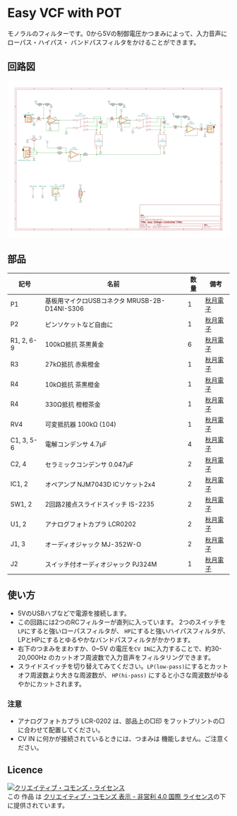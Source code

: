 # Easy VCF with POT
モノラルのフィルターです。0から5Vの制御電圧かつまみによって、入力音声にローパス・ハイパス・ バンドパスフィルタをかけることができます。

## 回路図
![回路図](https://github.com/Qux/schematics/raw/master/easyvcf_with_pot/easyvcf_with_pot.svg)

## 部品
|記号|名前|数量|備考|
|---|-----------|-------|-------|
|P1|基板用マイクロUSBコネクタ MRUSB-2B-D14NI-S306|1|[秋月電子](https://akizukidenshi.com/catalog/g/gC-10398/)|
|P2|ピンソケットなど自由に|1|[秋月電子](https://akizukidenshi.com/catalog/g/gC-10097/)|
|R1, 2, 6-9|100kΩ抵抗 茶黒黄金|6|[秋月電子](https://akizukidenshi.com/)|
|R3|27kΩ抵抗 赤紫橙金|1|[秋月電子](https://akizukidenshi.com/)|
|R4|10kΩ抵抗 茶黒橙金|1|[秋月電子](https://akizukidenshi.com/)|
|R4|330Ω抵抗 橙橙茶金|1|[秋月電子](https://akizukidenshi.com/)|
|RV4|可変抵抗器 100kΩ (104) |1|[秋月電子](https://akizukidenshi.com/)|
|C1, 3, 5-6|電解コンデンサ 4.7μF|4|[秋月電子](https://akizukidenshi.com/)|
|C2, 4|セラミックコンデンサ 0.047μF|2|[秋月電子](https://akizukidenshi.com/)|
|IC1, 2|オペアンプ NJM7043D ICソケット2x4|2|[秋月電子](https://akizukidenshi.com/)|
|SW1, 2|2回路2接点スライドスイッチ IS-2235|2|[秋月電子](https://akizukidenshi.com/)|
|U1, 2|アナログフォトカプラ LCR0202|2|[秋月電子](https://akizukidenshi.com/)|
|J1, 3|オーディオジャック MJ-352W-O|2|[秋月電子](https://akizukidenshi.com/)|
|J2|スイッチ付オーディオジャック PJ324M|1|[秋月電子](https://akizukidenshi.com/)|

## 使い方
- 5VのUSBハブなどで電源を接続します。
- この回路には2つのRCフィルターが直列に入っています。 2つのスイッチを`LP`にすると強いローパスフィルタが、 `HP`にすると強いハイパスフィルタが、LPとHPにするとゆるやかなバンドパスフィルタがかかります。
- 右下のつまみをまわすか、0~5V の電圧を`CV IN`に入力することで、約30-20,000Hz のカットオフ周波数で入力音声をフィルタリングできます。
- スライドスイッチを切り替えてみてください。`LP(low-pass)`にするとカットオフ周波数より大きな周波数が、 `HP(hi-pass)` にすると小さな周波数がゆるやかにカットされます。

### 注意
- アナログフォトカプラ LCR-0202 は、部品上の□印 をフットプリントの□に合わせて配置してください。
- CV IN に何かが接続されているときには、つまみは 機能しません。ご注意ください。

## Licence
<a rel="license" href="http://creativecommons.org/licenses/by-nc/4.0/"><img alt="クリエイティブ・コモンズ・ライセンス" style="border-width:0" src="https://i.creativecommons.org/l/by-nc/4.0/88x31.png" /></a><br />この 作品 は <a rel="license" href="http://creativecommons.org/licenses/by-nc/4.0/">クリエイティブ・コモンズ 表示 - 非営利 4.0 国際 ライセンス</a>の下に提供されています。
